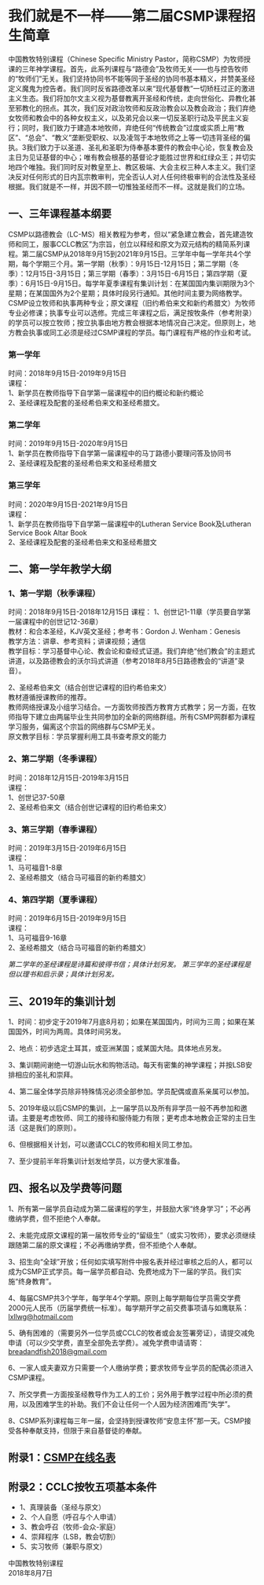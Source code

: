# 我们就是不一样——第二届CSMP课程招生简章

中国教牧特别课程（Chinese Specific Ministry Pastor，简称CSMP）为牧师授课的三年神学课程。首先，此系列课程与“路德会”及牧师无关——也与控告牧师的“牧师们”无关。我们坚持协同书不能等同于圣经的协同书基本精义，并赞美圣经定义魔鬼为控告者。我们同时反省路德改革以来“现代基督教”一切矫枉过正的激进主义生态。我们将加尔文主义视为基督教离开圣经和传统，走向世俗化、异教化甚至邪教化的拐点。其次，我们反对政治牧师和反政治教会以及教会政治；我们弃绝女牧师和教会中的各种女权主义，以及弟兄会以来一切反圣职行动及平民主义妄行；同时，我们致力于建造本地牧师，弃绝任何“传统教会”过度或实质上用“教区”、“总会”、“教义”垄断受职权、以及凌驾于本地牧师之上等一切违背圣经的偏执。3我们致力于以圣道、圣礼和圣职为侍奉基本要件的教会中心论，恢复教会及主日为见证基督的中心；唯有教会根基的基督论才能胜过世界和红绿众王；并切实地四个唯独。我们同时反对教皇至上、教区极端、大会主权三种人本主义。我们坚决反对任何形式的日内瓦宗教审判，完全否认人对人任何终极审判的合法性及圣经根据。我们就是不一样，并因不顾一切惟独圣经而不一样。这就是我们的立场。

## 一、三年课程基本纲要

CSMP以路德教会（LC-MS）相关教程为参考，但以“紧急建立教会，首先建造牧师和同工，服事CCLC教区”为宗旨，创立以释经和原文为双元结构的精简系列课程。第二届CSMP从2018年9月15到2021年9月15日。三学年中每一学年共4个学期，每个学期三个月。第一学期（秋季）：9月15日-12月15日；第二学期（冬季）：12月15日-3月15日；第三学期（春季）：3月15日-6月15日；第四学期（夏季）：6月15日-9月15日。每学年夏季课程有集训计划：在某国国内集训期限为3个星期；在某国国外为2个星期；具体时段另行通知。其他时间主要为网络教学。CSMP设立牧师和执事两种专业；原文课程（旧约希伯来文和新约希腊文）为牧师专业必修课；执事专业可以选修。完成三年课程之后，满足按牧条件（参考附录）的学员可以按立牧师；按立执事由地方教会根据本地情况自己决定。但原则上，地方教会执事或同工必须是经过CSMP课程的学员。每门课程有严格的作业和考试。

### 第一学年

时间：2018年9月15日-2019年9月15日  
课程：  
1、新学员在教师指导下自学第一届课程中的旧约概论和新约概论  
2、圣经课程及配套的圣经希伯来文和圣经希腊文。

### 第二学年

时间：2019年9月15日-2020年9月15日  
1、新学员在教师指导下自学第一届课程中的马丁路德小要理问答及协同书  
2、圣经课程及配套的圣经希伯来文和圣经希腊文

### 第三学年

时间：2020年9月15日-2021年9月15日  
课程：  
1、新学员在教师指导下自学第一届课程中的Lutheran Service Book及Lutheran Service Book Altar Book  
2、圣经课程及配套的圣经希伯来文和圣经希腊文

## 二、第一学年教学大纲

### 1、第一学期（秋季课程）

时间：2018年9月15日-2018年12月15日
课程：
1、创世记1-11章（学员要自学第一届课程中的创世记12-36章）  
教材：和合本圣经，KJV英文圣经；参考书：Gordon J. Wenham：Genesis  
教学方法：讲章、参考资料；讲课视频；通信  
教学目标：学习基督中心论、教会论和查经式证道。我们弃绝“他们教会”的主题式讲道，以及路德教会的沃尔玛式讲道（参考2018年8月5日路德教会的“讲道”录音）。

2、圣经希伯来文（结合创世记课程的旧约希伯来文）  
教材遵循授课教师的推荐。  
教师网络授课及小组学习结合。一方面牧师按西方教育方式教学；另一方面，在牧师指导下建立由两届毕业生共同参加的全新的网络群组。所有CSMP网群都为课程学习服务，偏离这个宗旨的网络群与CSMP无关。  
原文教学目标：学员掌握利用工具书查考原文的能力

### 2、第二学期（冬季课程）

时间：2018年12月15日-2019年3月15日  
课程：  
1、创世记37-50章  
2、圣经希伯来文（结合创世记课程的旧约希伯来文）

### 3、第三学期（春季课程）

时间：2019年3月15日-2019年6月15日  
课程：  
1、马可福音1-8章  
2、圣经希腊文（结合马可福音的新约希腊文）

### 4、第四学期（夏季课程）

时间：2019年6月15日-2019年9月15日  
课程：  
1、马可福音9-16章  
2、圣经希腊文（结合马可福音的新约希腊文）

*第二学年的圣经课程是诗篇和彼得书信；具体计划另发。*
*第三学年的圣经课程是但以理书和启示录；具体计划另发。*

## 三、2019年的集训计划

1、时间：初步定于2019年7月底8月初；如果在某国国内，时间为三周；如果在某国国外，时间为两周。具体时间另发。

2、地点：初步选定土耳其，或亚洲某国；或某国大陆。具体地点另发。

3、集训期间谢绝一切游山玩水和购物活动。每天有密集的神学课程；并按LSB安排相应的圣礼和崇拜。

4、第二届全体学员除非特殊情况必须全部参加。学员配偶或直系亲属可以参加。

5、2019年级以后CSMP的集训，上一届学员以及所有非学员一般不再参加和邀请。主要是考虑牧师、同工的接待和服侍能力有限；更考虑本地教会正常的主日生活（这是我们的原则）。

6、但根据相关计划，可以邀请CCLC的牧师和相关同工参加。

7、至少提前半年将集训计划发给学员，以方便大家准备。

## 四、报名以及学费等问题

1、所有第一届学员自动成为第二届课程的学生，并鼓励大家“终身学习”；不必再缴纳学费，但不拒绝个人奉献。

2、未能完成原文课程的第一届牧师专业的“留级生”（或实习牧师），要求必须继续跟随第二届的原文课程；不必再缴纳学费，但不拒绝个人奉献。

3、招生向“全球”开放；任何如实填写附件中报名表并经过审核之后的人，都可以成为CSMP正式学员。每一届学员都自动、免费地成为下一届的学员。我们实施“终身教育”。

4、每届CSMP共3个学年，每学年4个学期。原则上每学期每位学员需交学费2000元人民币（历届学费统一标准）。每学期开学之前交费事项请与如鹰联系：lxllwg@hotmail.com

5、确有困难的（需要另外一位学员或CCLC的牧者或会友签署旁证），请提交减免申请（可以少交学费，直至全部免去学费）。减免学费申请请寄：breadandfish2018@gmail.com

6、一家人或夫妻双方只需要一个人缴纳学费；要求牧师专业学员的配偶必须进入CSMP课程。

7、所交学费一方面按圣经教导作为工人的工价；另外用于教学过程中所必须的费用，以及困难学生的补助。我们不会让任何一个人因为经济困难而“失学”。

8、CSMP系列课程每三年一届，会坚持到授课牧师“安息主怀”那一天。CSMP接受各种奉献支持，但限于来自基督徒的奉献。

## 附录1：[CSMP在线名表](https://forms.office.com/Pages/ResponsePage.aspx?id=DQSIkWdsW0yxEjajBLZtrQAAAAAAAAAAAANAAZPcBfxURDA5RU0yMFNVSDBGQzRFTkNRVlZMVFlJNy4u)

## 附录2：CCLC按牧五项基本条件

* 1、真理装备（圣经与原文）
* 2、个人自愿（呼召与个人申请）
* 3、教会呼召（牧师-会众-家庭）
* 4、崇拜程序（LSB，教会切割）
* 5、实习牧师（兼职与原文）

中国教牧特别课程  
2018年8月7日
